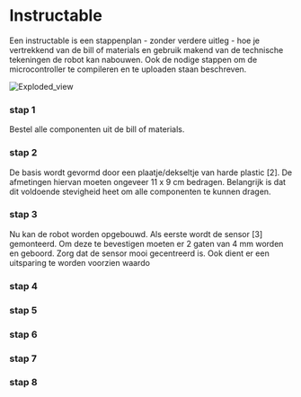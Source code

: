 # Instructable

Een instructable is een stappenplan - zonder verdere uitleg - hoe je vertrekkend van de bill of materials en gebruik makend van de technische tekeningen de robot kan nabouwen. Ook de nodige stappen om de microcontroller te compileren en te uploaden staan beschreven.  

![Exploded_view](https://github.com/Thijsva05/LineFollowingRobotThijs/assets/146442788/5bdf6431-74d1-477d-afb0-fac5c3af277e)


### stap 1
Bestel alle componenten uit de bill of materials.  

### stap 2
De basis wordt gevormd door een plaatje/dekseltje van harde plastic [2]. De afmetingen hiervan moeten ongeveer 11 x 9 cm bedragen. Belangrijk is dat dit voldoende stevigheid heet om alle componenten te kunnen dragen.

### stap 3
Nu kan de robot worden opgebouwd. Als eerste wordt de sensor [3] gemonteerd. Om deze te bevestigen moeten er 2 gaten van 4 mm worden en geboord. Zorg dat de sensor mooi gecentreerd is. Ook dient er een uitsparing te worden voorzien waardo

### stap 4

### stap 5

### stap 6

### stap 7

### stap 8
